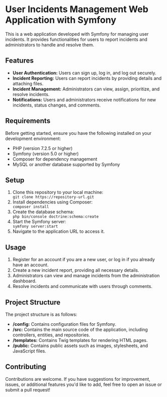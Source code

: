 <h1>User Incidents Management Web Application with Symfony</h1> <p>This is a web application developed with Symfony for managing user incidents. It provides functionalities for users to report incidents and administrators to handle and resolve them.</p> <h2>Features</h2> <ul> <li><strong>User Authentication:</strong> Users can sign up, log in, and log out securely.</li> <li><strong>Incident Reporting:</strong> Users can report incidents by providing details and attaching files.</li> <li><strong>Incident Management:</strong> Administrators can view, assign, prioritize, and resolve incidents.</li> <li><strong>Notifications:</strong> Users and administrators receive notifications for new incidents, status changes, and comments.</li> </ul> <h2>Requirements</h2> <p>Before getting started, ensure you have the following installed on your development environment:</p> <ul> <li>PHP (version 7.2.5 or higher)</li> <li>Symfony (version 5.0 or higher)</li> <li>Composer for dependency management</li> <li>MySQL or another database supported by Symfony</li> </ul> <h2>Setup</h2> <ol> <li>Clone this repository to your local machine:</li> <code>git clone https://repository-url.git</code> <li>Install dependencies using Composer:</li> <code>composer install</code> <li>Create the database schema:</li> <code>php bin/console doctrine:schema:create</code> <li>Start the Symfony server:</li> <code>symfony server:start</code> <li>Navigate to the application URL to access it.</li> </ol> <h2>Usage</h2> <ol> <li>Register for an account if you are a new user, or log in if you already have an account.</li> <li>Create a new incident report, providing all necessary details.</li> <li>Administrators can view and manage incidents from the administration dashboard.</li> <li>Resolve incidents and communicate with users through comments.</li> </ol> <h2>Project Structure</h2> <p>The project structure is as follows:</p> <ul> <li><strong>/config:</strong> Contains configuration files for Symfony.</li> <li><strong>/src:</strong> Contains the main source code of the application, including controllers, entities, and repositories.</li> <li><strong>/templates:</strong> Contains Twig templates for rendering HTML pages.</li> <li><strong>/public:</strong> Contains public assets such as images, stylesheets, and JavaScript files.</li> </ul> <h2>Contributing</h2> <p>Contributions are welcome. If you have suggestions for improvement, issues, or additional features you'd like to add, feel free to open an issue or submit a pull request!</p>
